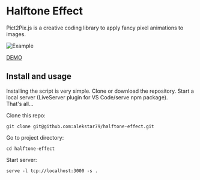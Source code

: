 # Halftone Effect

Pict2Pix.js is a creative coding library to apply fancy pixel animations to images.

![Example](images/review.gif "Halftone Effect")

[DEMO](https://alekstar79.github.io/halftone-effect)

## Install and usage

Installing the script is very simple. Clone or download the repository. Start a local server
(LiveServer plugin for VS Code/serve npm package).  
That's all...

Clone this repo:
````
git clone git@github.com:alekstar79/halftone-effect.git
````
Go to project directory:
````
cd halftone-effect
````
Start server:
````
serve -l tcp://localhost:3000 -s .
````

